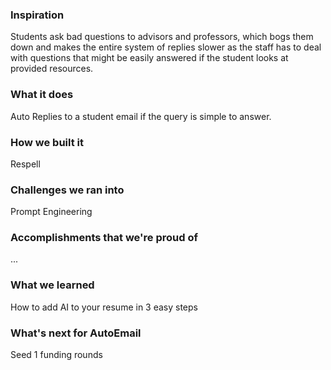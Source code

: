 ### Inspiration
Students ask bad questions to advisors and professors, which bogs them down and makes the entire system of replies slower as the staff has to deal with questions that might be easily answered if the student looks at provided resources.

### What it does
Auto Replies to a student email if the query is simple to answer.

### How we built it
Respell

### Challenges we ran into
Prompt Engineering

### Accomplishments that we're proud of
...

### What we learned
How to add AI to your resume in 3 easy steps

### What's next for AutoEmail
Seed 1 funding rounds
